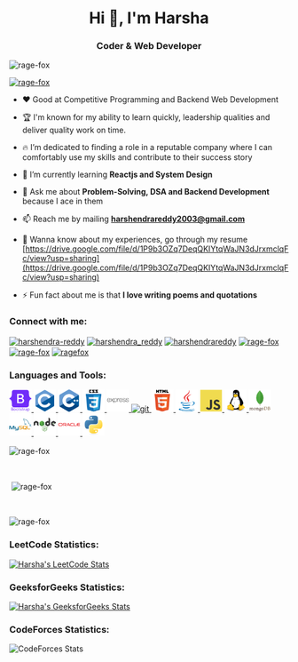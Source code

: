 <h1 align="center">Hi 👋, I'm Harsha</h1>
<h3 align="center">Coder & Web Developer</h3>

<p align="left"> <img src="https://komarev.com/ghpvc/?username=rage-fox&label=Profile%20views&color=0e75b6&style=flat" alt="rage-fox" /> </p>

<p align="left"> <a href="https://github.com/ryo-ma/github-profile-trophy"><img src="https://github-profile-trophy.vercel.app/?username=rage-fox" alt="rage-fox" /></a> </p>

- ❤ Good at Competitive Programming and Backend Web Development

- 🏆 I'm known for my ability to learn quickly, leadership qualities and deliver quality work on time.

- 🔥 I’m dedicated to finding a role in a reputable company where I can comfortably use my skills and contribute to their success story

- 🌱 I’m currently learning **Reactjs and System Design**

- 💬 Ask me about **Problem-Solving, DSA and Backend Development** because I ace in them

- 📫 Reach me by mailing **harshendrareddy2003@gmail.com**

- 📄 Wanna know about my experiences, go through my resume [https://drive.google.com/file/d/1P9b3OZq7DeqQKIYtqWaJN3dJrxmclqFc/view?usp=sharing](https://drive.google.com/file/d/1P9b3OZq7DeqQKIYtqWaJN3dJrxmclqFc/view?usp=sharing)

- ⚡ Fun fact about me is that **I love writing poems and quotations**

<h3 align="left">Connect with me:</h3>
<p align="left">
<a href="https://linkedin.com/in/harshendra-reddy" target="blank"><img align="center" src="https://raw.githubusercontent.com/rahuldkjain/github-profile-readme-generator/master/src/images/icons/Social/linked-in-alt.svg" alt="harshendra-reddy" height="30" width="40" /></a>
<a href="https://instagram.com/harshendra_reddy" target="blank"><img align="center" src="https://raw.githubusercontent.com/rahuldkjain/github-profile-readme-generator/master/src/images/icons/Social/instagram.svg" alt="harshendra_reddy" height="30" width="40" /></a>
<a href="https://www.hackerrank.com/harshendrareddy" target="blank"><img align="center" src="https://raw.githubusercontent.com/rahuldkjain/github-profile-readme-generator/master/src/images/icons/Social/hackerrank.svg" alt="harshendrareddy" height="30" width="40" /></a>
<a href="https://codeforces.com/profile/rage-fox" target="blank"><img align="center" src="https://raw.githubusercontent.com/rahuldkjain/github-profile-readme-generator/master/src/images/icons/Social/codeforces.svg" alt="rage-fox" height="30" width="40" /></a>
<a href="https://www.leetcode.com/rage-fox" target="blank"><img align="center" src="https://raw.githubusercontent.com/rahuldkjain/github-profile-readme-generator/master/src/images/icons/Social/leet-code.svg" alt="rage-fox" height="30" width="40" /></a>
<a href="https://auth.geeksforgeeks.org/user/ragefox" target="blank"><img align="center" src="https://raw.githubusercontent.com/rahuldkjain/github-profile-readme-generator/master/src/images/icons/Social/geeks-for-geeks.svg" alt="ragefox" height="30" width="40" /></a>
</p>

<h3 align="left">Languages and Tools:</h3>
<p align="left"> <a href="https://getbootstrap.com" target="_blank" rel="noreferrer"> <img src="https://raw.githubusercontent.com/devicons/devicon/master/icons/bootstrap/bootstrap-plain-wordmark.svg" alt="bootstrap" width="40" height="40"/> </a> <a href="https://www.cprogramming.com/" target="_blank" rel="noreferrer"> <img src="https://raw.githubusercontent.com/devicons/devicon/master/icons/c/c-original.svg" alt="c" width="40" height="40"/> </a> <a href="https://www.w3schools.com/cpp/" target="_blank" rel="noreferrer"> <img src="https://raw.githubusercontent.com/devicons/devicon/master/icons/cplusplus/cplusplus-original.svg" alt="cplusplus" width="40" height="40"/> </a> <a href="https://www.w3schools.com/css/" target="_blank" rel="noreferrer"> <img src="https://raw.githubusercontent.com/devicons/devicon/master/icons/css3/css3-original-wordmark.svg" alt="css3" width="40" height="40"/> </a> <a href="https://expressjs.com" target="_blank" rel="noreferrer"> <img src="https://raw.githubusercontent.com/devicons/devicon/master/icons/express/express-original-wordmark.svg" alt="express" width="40" height="40"/> </a> <a href="https://git-scm.com/" target="_blank" rel="noreferrer"> <img src="https://www.vectorlogo.zone/logos/git-scm/git-scm-icon.svg" alt="git" width="40" height="40"/> </a> <a href="https://www.w3.org/html/" target="_blank" rel="noreferrer"> <img src="https://raw.githubusercontent.com/devicons/devicon/master/icons/html5/html5-original-wordmark.svg" alt="html5" width="40" height="40"/> </a> <a href="https://www.java.com" target="_blank" rel="noreferrer"> <img src="https://raw.githubusercontent.com/devicons/devicon/master/icons/java/java-original.svg" alt="java" width="40" height="40"/> </a> <a href="https://developer.mozilla.org/en-US/docs/Web/JavaScript" target="_blank" rel="noreferrer"> <img src="https://raw.githubusercontent.com/devicons/devicon/master/icons/javascript/javascript-original.svg" alt="javascript" width="40" height="40"/> </a> <a href="https://www.linux.org/" target="_blank" rel="noreferrer"> <img src="https://raw.githubusercontent.com/devicons/devicon/master/icons/linux/linux-original.svg" alt="linux" width="40" height="40"/> </a> <a href="https://www.mongodb.com/" target="_blank" rel="noreferrer"> <img src="https://raw.githubusercontent.com/devicons/devicon/master/icons/mongodb/mongodb-original-wordmark.svg" alt="mongodb" width="40" height="40"/> </a> <a href="https://www.mysql.com/" target="_blank" rel="noreferrer"> <img src="https://raw.githubusercontent.com/devicons/devicon/master/icons/mysql/mysql-original-wordmark.svg" alt="mysql" width="40" height="40"/> </a> <a href="https://nodejs.org" target="_blank" rel="noreferrer"> <img src="https://raw.githubusercontent.com/devicons/devicon/master/icons/nodejs/nodejs-original-wordmark.svg" alt="nodejs" width="40" height="40"/> </a> <a href="https://www.oracle.com/" target="_blank" rel="noreferrer"> <img src="https://raw.githubusercontent.com/devicons/devicon/master/icons/oracle/oracle-original.svg" alt="oracle" width="40" height="40"/> </a> <a href="https://www.python.org" target="_blank" rel="noreferrer"> <img src="https://raw.githubusercontent.com/devicons/devicon/master/icons/python/python-original.svg" alt="python" width="40" height="40"/> </a> </p>

<p><img align="center" src="https://github-readme-stats.vercel.app/api/top-langs?username=rage-fox&show_icons=true&locale=en&layout=compact" alt="rage-fox" /></p>
<br>
<p>&nbsp;<img align="center" src="https://github-readme-stats.vercel.app/api?username=rage-fox&show_icons=true&locale=en" alt="rage-fox" /></p>
<br>
<p><img align="center" src="https://github-readme-streak-stats.herokuapp.com/?user=rage-fox&" alt="rage-fox" /></p>

<h3 align="left">LeetCode Statistics:</h3>

[![Harsha's LeetCode Stats](https://leetcode-stats-six.vercel.app/?username=Rage-Fox&theme=dark)](https://leetcode.com/Rage-Fox/)

<h3 align="left">GeeksforGeeks Statistics:</h3>

[![Harsha's GeeksforGeeks Stats](https://geeks-for-geeks-stats-api.vercel.app/?userName=ragefox)](https://auth.geeksforgeeks.org/user/ragefox)

<h3 align="left">CodeForces Statistics:</h3>

![CodeForces Stats](https://codeforces-readme-stats.vercel.app/api/card?username=Rage-Fox)
